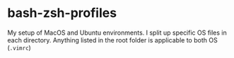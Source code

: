 # bash-zsh-profiles
My setup of MacOS and Ubuntu environments. I split up specific OS files in each directory. Anything listed in the root folder is applicable to both OS (`.vimrc`)

## 
